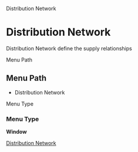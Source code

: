 
Distribution Network
# Distribution Network


Distribution Network define the supply relationships

Menu Path
## Menu Path



- Distribution Network

Menu Type
### Menu Type

**Window**


[Distribution Network](../../window-distribution-network.md)